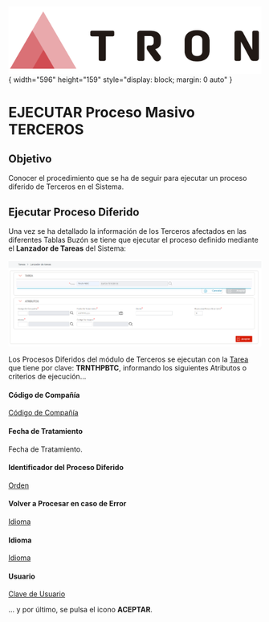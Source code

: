 ![Imagen LOGO](./00-Imagen/logo-TRON.png){ width="596" height="159" style="display: block; margin: 0 auto" }

# EJECUTAR Proceso Masivo TERCEROS

## **Objetivo**

Conocer el procedimiento que se ha de seguir para ejecutar un proceso diferido de Terceros en el Sistema.

## Ejecutar Proceso Diferido

Una vez se ha detallado la información de los Terceros afectados en las diferentes Tablas Buzón se tiene que ejecutar el proceso definido mediante el **Lanzador de Tareas** del Sistema:

![Alt text](./00-Imagen/Lanzador-de-Tareas-Proceso-Diferido-Terceros.png)

Los Procesos Diferidos del módulo de Terceros se ejecutan con la [Tarea][Tarea] que tiene por clave: **TRNTHPBTC**, informando los siguientes Atributos o criterios de ejecución...

#### **Código de Compañía**

[Código de Compañía](../../../../../../01-TRON/01-Documentacion/01-Modulos/01-Comunes/01-Definicion/DEFINICION-de-Compania.md#titulo)

#### **Fecha de Tratamiento**

Fecha de Tratamiento.

 #### **Identificador del Proceso Diferido**

[Orden](#numero-de-orden-del-proceso)

#### **Volver a Procesar en caso de Error**

[Idioma](../../../../../../01-TRON/01-Documentacion/01-Modulos/01-Comunes/01-Definicion/DEFINICION-de-Idioma.md#titulo)

#### **Idioma**

[Idioma](../../../../../../01-TRON/01-Documentacion/01-Modulos/01-Comunes/01-Definicion/DEFINICION-de-Idioma.md#titulo)

#### **Usuario**

[Clave de Usuario](../../../../../../01-TRON/01-Documentacion/01-Modulos/01-Comunes/01-Definicion/07-Sistema-de-Seguridad/DEFINICION-Usuarios-Entidad.md#datos-identificativos)

... y por último, se pulsa el icono **ACEPTAR**.


[Tarea]: <../../../../../../../99-Terminos/TRON-Terminos.md#tarea>
[Tecn Elementos Candidatos]: <../02-Tecnica/CREAR-Proceso-Masivo-Terceros-Detallar-Informacion-TECNICA.md>

[Elemento]:  <../../../../../../99-Terminos/TRON-Terminos.md#elemento>
[Operacion]: <../../../../../../99-Terminos/TRON-Terminos.md#operacion>
[Actividad]: <../../../../../../01-TRON/01-Documentacion/01-Modulos/02-Terceros/01-Definicion/01-Comunes/DEFINICION-de-Actividad.md#titulo>

[TRNTHPBTC]: <sr_thp_thp_pss_btc.p_prc>